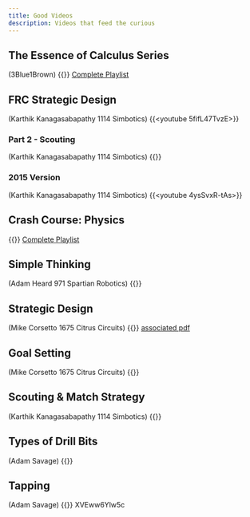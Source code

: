 ```yaml
---
title: Good Videos
description: Videos that feed the curious
---
```


## The Essence of Calculus Series
(3Blue1Brown)
{{<youtube WUvTyaaNkzM>}}
[Complete Playlist](https://www.youtube.com/playlist?list=PLZHQObOWTQDMsr9K-rj53DwVRMYO3t5Yr)

## FRC Strategic Design 
(Karthik Kanagasabapathy 1114 Simbotics)
{{<youtube 5fifL47TvzE>}}

### Part 2 - Scouting
(Karthik Kanagasabapathy 1114 Simbotics)
{{<youtube Smb7U4wqgsM>}}

### 2015 Version
(Karthik Kanagasabapathy 1114 Simbotics)
{{<youtube 4ysSvxR-tAs>}}

## Crash Course: Physics
{{<youtube ZM8ECpBuQYE>}}
[Complete Playlist](https://www.youtube.com/playlist?list=PL8dPuuaLjXtN0ge7yDk_UA0ldZJdhwkoV)


## Simple Thinking
(Adam Heard 971 Spartian Robotics)
{{<youtube JyPHwNx_KXM>}}


## Strategic Design
(Mike Corsetto 1675 Citrus Circuits)
{{<youtube dSXDV-UhhxU >}}
[associated pdf](https://www.citruscircuits.org/uploads/6/9/3/4/6934550/fall-workshops_2018-strategic-design_2.pdf)


## Goal Setting
(Mike Corsetto 1675 Citrus Circuits)
{{<youtube V0kmNwhwjHY>}}


## Scouting & Match Strategy 
(Karthik Kanagasabapathy 1114 Simbotics)
{{<youtube l8syuYnXfJg>}}
  
## Types of Drill Bits
(Adam Savage)
{{<youtube vetc7rEYnjI>}}
  
## Tapping
(Adam Savage)
{{<youtube XVEww6Ylw5c>}}
  XVEww6Ylw5c
